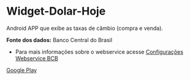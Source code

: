 # Widget-Dolar-Hoje

Android APP que exibe as taxas de câmbio (compra e venda).

**Fonte dos dados:**
Banco Central do Brasil

- Para mais informações sobre o webservice acesse [Configurações Webservice BCB](http://blog.tiagocrizanto.com/configuracoes-do-webservice-do-banco-central-cotacoes-diversas/)

[Google Play](https://play.google.com/store/apps/details?id=br.com.power.dolarhoje/)
